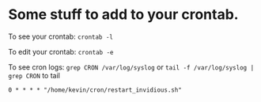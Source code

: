 # Some stuff to add to your crontab.

To see your crontab: `crontab -l`

To edit your crontab: `crontab -e`

To see cron logs: `grep CRON /var/log/syslog` or `tail -f /var/log/syslog | grep CRON` to tail

```
0 * * * * "/home/kevin/cron/restart_invidious.sh"
```